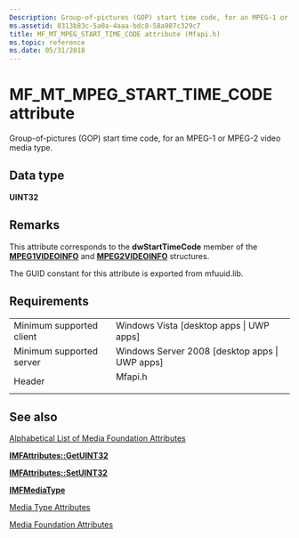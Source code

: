 ```yaml
---
Description: Group-of-pictures (GOP) start time code, for an MPEG-1 or MPEG-2 video media type.
ms.assetid: 8313b83c-5a0a-4aaa-bdc8-58a987c329c7
title: MF_MT_MPEG_START_TIME_CODE attribute (Mfapi.h)
ms.topic: reference
ms.date: 05/31/2018
---
```


# MF\_MT\_MPEG\_START\_TIME\_CODE attribute

Group-of-pictures (GOP) start time code, for an MPEG-1 or MPEG-2 video media type.

## Data type

**UINT32**

## Remarks

This attribute corresponds to the **dwStartTimeCode** member of the [**MPEG1VIDEOINFO**](https://msdn.microsoft.com/library/Dd390700(v=VS.85).aspx) and [**MPEG2VIDEOINFO**](https://msdn.microsoft.com/library/Dd390707(v=VS.85).aspx) structures.

The GUID constant for this attribute is exported from mfuuid.lib.

## Requirements



|                                     |                                                                                    |
|-------------------------------------|------------------------------------------------------------------------------------|
| Minimum supported client<br/> | Windows Vista \[desktop apps \| UWP apps\]<br/>                              |
| Minimum supported server<br/> | Windows Server 2008 \[desktop apps \| UWP apps\]<br/>                        |
| Header<br/>                   | <dl> <dt>Mfapi.h</dt> </dl> |



## See also

<dl> <dt>

[Alphabetical List of Media Foundation Attributes](alphabetical-list-of-media-foundation-attributes.md)
</dt> <dt>

[**IMFAttributes::GetUINT32**](/windows/desktop/api/mfobjects/nf-mfobjects-imfattributes-getuint32)
</dt> <dt>

[**IMFAttributes::SetUINT32**](/windows/desktop/api/mfobjects/nf-mfobjects-imfattributes-setuint32)
</dt> <dt>

[**IMFMediaType**](/windows/desktop/api/mfobjects/nn-mfobjects-imfmediatype)
</dt> <dt>

[Media Type Attributes](media-type-attributes.md)
</dt> <dt>

[Media Foundation Attributes](media-foundation-attributes.md)
</dt> </dl>

 

 




